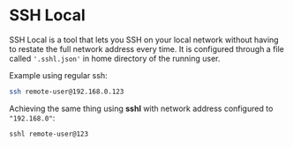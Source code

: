 SSH Local
=========
SSH Local is a tool that lets you SSH on your local network without having to
restate the full network address every time. It is configured through a file
called `'.sshl.json'` in home directory of the running user.

Example using regular ssh:
```bash
ssh remote-user@192.168.0.123
```

Achieving the same thing using **sshl** with network address configured to
`"192.168.0"`:
```bash
sshl remote-user@123
```
